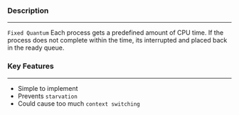 ### Description
---
`Fixed Quantum` Each process gets a predefined amount of CPU time. If the process does not complete within the time, its interrupted and placed back in the ready queue.
### Key Features
---
 - Simple to implement 
 - Prevents `starvation`
 - Could cause too much `context switching`